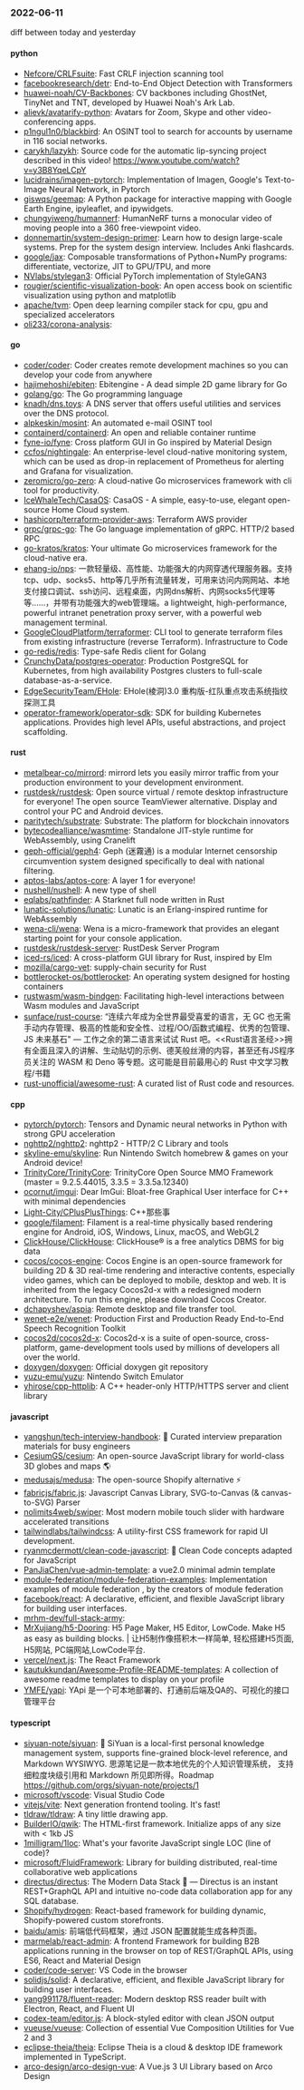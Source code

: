 ### 2022-06-11
diff between today and yesterday

#### python
* [Nefcore/CRLFsuite](https://github.com/Nefcore/CRLFsuite): Fast CRLF injection scanning tool
* [facebookresearch/detr](https://github.com/facebookresearch/detr): End-to-End Object Detection with Transformers
* [huawei-noah/CV-Backbones](https://github.com/huawei-noah/CV-Backbones): CV backbones including GhostNet, TinyNet and TNT, developed by Huawei Noah's Ark Lab.
* [alievk/avatarify-python](https://github.com/alievk/avatarify-python): Avatars for Zoom, Skype and other video-conferencing apps.
* [p1ngul1n0/blackbird](https://github.com/p1ngul1n0/blackbird): An OSINT tool to search for accounts by username in 116 social networks.
* [carykh/lazykh](https://github.com/carykh/lazykh): Source code for the automatic lip-syncing project described in this video! https://www.youtube.com/watch?v=y3B8YqeLCpY
* [lucidrains/imagen-pytorch](https://github.com/lucidrains/imagen-pytorch): Implementation of Imagen, Google's Text-to-Image Neural Network, in Pytorch
* [giswqs/geemap](https://github.com/giswqs/geemap): A Python package for interactive mapping with Google Earth Engine, ipyleaflet, and ipywidgets.
* [chungyiweng/humannerf](https://github.com/chungyiweng/humannerf): HumanNeRF turns a monocular video of moving people into a 360 free-viewpoint video.
* [donnemartin/system-design-primer](https://github.com/donnemartin/system-design-primer): Learn how to design large-scale systems. Prep for the system design interview. Includes Anki flashcards.
* [google/jax](https://github.com/google/jax): Composable transformations of Python+NumPy programs: differentiate, vectorize, JIT to GPU/TPU, and more
* [NVlabs/stylegan3](https://github.com/NVlabs/stylegan3): Official PyTorch implementation of StyleGAN3
* [rougier/scientific-visualization-book](https://github.com/rougier/scientific-visualization-book): An open access book on scientific visualization using python and matplotlib
* [apache/tvm](https://github.com/apache/tvm): Open deep learning compiler stack for cpu, gpu and specialized accelerators
* [oli233/corona-analysis](https://github.com/oli233/corona-analysis): 

#### go
* [coder/coder](https://github.com/coder/coder): Coder creates remote development machines so you can develop your code from anywhere
* [hajimehoshi/ebiten](https://github.com/hajimehoshi/ebiten): Ebitengine - A dead simple 2D game library for Go
* [golang/go](https://github.com/golang/go): The Go programming language
* [knadh/dns.toys](https://github.com/knadh/dns.toys): A DNS server that offers useful utilities and services over the DNS protocol.
* [alpkeskin/mosint](https://github.com/alpkeskin/mosint): An automated e-mail OSINT tool
* [containerd/containerd](https://github.com/containerd/containerd): An open and reliable container runtime
* [fyne-io/fyne](https://github.com/fyne-io/fyne): Cross platform GUI in Go inspired by Material Design
* [ccfos/nightingale](https://github.com/ccfos/nightingale): An enterprise-level cloud-native monitoring system, which can be used as drop-in replacement of Prometheus for alerting and Grafana for visualization.
* [zeromicro/go-zero](https://github.com/zeromicro/go-zero): A cloud-native Go microservices framework with cli tool for productivity.
* [IceWhaleTech/CasaOS](https://github.com/IceWhaleTech/CasaOS): CasaOS - A simple, easy-to-use, elegant open-source Home Cloud system.
* [hashicorp/terraform-provider-aws](https://github.com/hashicorp/terraform-provider-aws): Terraform AWS provider
* [grpc/grpc-go](https://github.com/grpc/grpc-go): The Go language implementation of gRPC. HTTP/2 based RPC
* [go-kratos/kratos](https://github.com/go-kratos/kratos): Your ultimate Go microservices framework for the cloud-native era.
* [ehang-io/nps](https://github.com/ehang-io/nps): 一款轻量级、高性能、功能强大的内网穿透代理服务器。支持tcp、udp、socks5、http等几乎所有流量转发，可用来访问内网网站、本地支付接口调试、ssh访问、远程桌面，内网dns解析、内网socks5代理等等……，并带有功能强大的web管理端。a lightweight, high-performance, powerful intranet penetration proxy server, with a powerful web management terminal.
* [GoogleCloudPlatform/terraformer](https://github.com/GoogleCloudPlatform/terraformer): CLI tool to generate terraform files from existing infrastructure (reverse Terraform). Infrastructure to Code
* [go-redis/redis](https://github.com/go-redis/redis): Type-safe Redis client for Golang
* [CrunchyData/postgres-operator](https://github.com/CrunchyData/postgres-operator): Production PostgreSQL for Kubernetes, from high availability Postgres clusters to full-scale database-as-a-service.
* [EdgeSecurityTeam/EHole](https://github.com/EdgeSecurityTeam/EHole): EHole(棱洞)3.0 重构版-红队重点攻击系统指纹探测工具
* [operator-framework/operator-sdk](https://github.com/operator-framework/operator-sdk): SDK for building Kubernetes applications. Provides high level APIs, useful abstractions, and project scaffolding.

#### rust
* [metalbear-co/mirrord](https://github.com/metalbear-co/mirrord): mirrord lets you easily mirror traffic from your production environment to your development environment.
* [rustdesk/rustdesk](https://github.com/rustdesk/rustdesk): Open source virtual / remote desktop infrastructure for everyone! The open source TeamViewer alternative. Display and control your PC and Android devices.
* [paritytech/substrate](https://github.com/paritytech/substrate): Substrate: The platform for blockchain innovators
* [bytecodealliance/wasmtime](https://github.com/bytecodealliance/wasmtime): Standalone JIT-style runtime for WebAssembly, using Cranelift
* [geph-official/geph4](https://github.com/geph-official/geph4): Geph (迷霧通) is a modular Internet censorship circumvention system designed specifically to deal with national filtering.
* [aptos-labs/aptos-core](https://github.com/aptos-labs/aptos-core): A layer 1 for everyone!
* [nushell/nushell](https://github.com/nushell/nushell): A new type of shell
* [eqlabs/pathfinder](https://github.com/eqlabs/pathfinder): A Starknet full node written in Rust
* [lunatic-solutions/lunatic](https://github.com/lunatic-solutions/lunatic): Lunatic is an Erlang-inspired runtime for WebAssembly
* [wena-cli/wena](https://github.com/wena-cli/wena): Wena is a micro-framework that provides an elegant starting point for your console application.
* [rustdesk/rustdesk-server](https://github.com/rustdesk/rustdesk-server): RustDesk Server Program
* [iced-rs/iced](https://github.com/iced-rs/iced): A cross-platform GUI library for Rust, inspired by Elm
* [mozilla/cargo-vet](https://github.com/mozilla/cargo-vet): supply-chain security for Rust
* [bottlerocket-os/bottlerocket](https://github.com/bottlerocket-os/bottlerocket): An operating system designed for hosting containers
* [rustwasm/wasm-bindgen](https://github.com/rustwasm/wasm-bindgen): Facilitating high-level interactions between Wasm modules and JavaScript
* [sunface/rust-course](https://github.com/sunface/rust-course): “连续六年成为全世界最受喜爱的语言，无 GC 也无需手动内存管理、极高的性能和安全性、过程/OO/函数式编程、优秀的包管理、JS 未来基石" — 工作之余的第二语言来试试 Rust 吧。<<Rust语言圣经>>拥有全面且深入的讲解、生动贴切的示例、德芙般丝滑的内容，甚至还有JS程序员关注的 WASM 和 Deno 等专题。这可能是目前最用心的 Rust 中文学习教程/书籍
* [rust-unofficial/awesome-rust](https://github.com/rust-unofficial/awesome-rust): A curated list of Rust code and resources.

#### cpp
* [pytorch/pytorch](https://github.com/pytorch/pytorch): Tensors and Dynamic neural networks in Python with strong GPU acceleration
* [nghttp2/nghttp2](https://github.com/nghttp2/nghttp2): nghttp2 - HTTP/2 C Library and tools
* [skyline-emu/skyline](https://github.com/skyline-emu/skyline): Run Nintendo Switch homebrew & games on your Android device!
* [TrinityCore/TrinityCore](https://github.com/TrinityCore/TrinityCore): TrinityCore Open Source MMO Framework (master = 9.2.5.44015, 3.3.5 = 3.3.5a.12340)
* [ocornut/imgui](https://github.com/ocornut/imgui): Dear ImGui: Bloat-free Graphical User interface for C++ with minimal dependencies
* [Light-City/CPlusPlusThings](https://github.com/Light-City/CPlusPlusThings): C++那些事
* [google/filament](https://github.com/google/filament): Filament is a real-time physically based rendering engine for Android, iOS, Windows, Linux, macOS, and WebGL2
* [ClickHouse/ClickHouse](https://github.com/ClickHouse/ClickHouse): ClickHouse® is a free analytics DBMS for big data
* [cocos/cocos-engine](https://github.com/cocos/cocos-engine): Cocos Engine is an open-source framework for building 2D & 3D real-time rendering and interactive contents, especially video games, which can be deployed to mobile, desktop and web. It is inherited from the legacy Cocos2d-x with a redesigned modern architecture. To run this engine, please download Cocos Creator.
* [dchapyshev/aspia](https://github.com/dchapyshev/aspia): Remote desktop and file transfer tool.
* [wenet-e2e/wenet](https://github.com/wenet-e2e/wenet): Production First and Production Ready End-to-End Speech Recognition Toolkit
* [cocos2d/cocos2d-x](https://github.com/cocos2d/cocos2d-x): Cocos2d-x is a suite of open-source, cross-platform, game-development tools used by millions of developers all over the world.
* [doxygen/doxygen](https://github.com/doxygen/doxygen): Official doxygen git repository
* [yuzu-emu/yuzu](https://github.com/yuzu-emu/yuzu): Nintendo Switch Emulator
* [yhirose/cpp-httplib](https://github.com/yhirose/cpp-httplib): A C++ header-only HTTP/HTTPS server and client library

#### javascript
* [yangshun/tech-interview-handbook](https://github.com/yangshun/tech-interview-handbook): 💯 Curated interview preparation materials for busy engineers
* [CesiumGS/cesium](https://github.com/CesiumGS/cesium): An open-source JavaScript library for world-class 3D globes and maps 🌎
* [medusajs/medusa](https://github.com/medusajs/medusa): The open-source Shopify alternative ⚡️
* [fabricjs/fabric.js](https://github.com/fabricjs/fabric.js): Javascript Canvas Library, SVG-to-Canvas (& canvas-to-SVG) Parser
* [nolimits4web/swiper](https://github.com/nolimits4web/swiper): Most modern mobile touch slider with hardware accelerated transitions
* [tailwindlabs/tailwindcss](https://github.com/tailwindlabs/tailwindcss): A utility-first CSS framework for rapid UI development.
* [ryanmcdermott/clean-code-javascript](https://github.com/ryanmcdermott/clean-code-javascript): 🛁 Clean Code concepts adapted for JavaScript
* [PanJiaChen/vue-admin-template](https://github.com/PanJiaChen/vue-admin-template): a vue2.0 minimal admin template
* [module-federation/module-federation-examples](https://github.com/module-federation/module-federation-examples): Implementation examples of module federation , by the creators of module federation
* [facebook/react](https://github.com/facebook/react): A declarative, efficient, and flexible JavaScript library for building user interfaces.
* [mrhm-dev/full-stack-army](https://github.com/mrhm-dev/full-stack-army): 
* [MrXujiang/h5-Dooring](https://github.com/MrXujiang/h5-Dooring): H5 Page Maker, H5 Editor, LowCode. Make H5 as easy as building blocks. | 让H5制作像搭积木一样简单, 轻松搭建H5页面, H5网站, PC端网站,LowCode平台.
* [vercel/next.js](https://github.com/vercel/next.js): The React Framework
* [kautukkundan/Awesome-Profile-README-templates](https://github.com/kautukkundan/Awesome-Profile-README-templates): A collection of awesome readme templates to display on your profile
* [YMFE/yapi](https://github.com/YMFE/yapi): YApi 是一个可本地部署的、打通前后端及QA的、可视化的接口管理平台

#### typescript
* [siyuan-note/siyuan](https://github.com/siyuan-note/siyuan): 📕 SiYuan is a local-first personal knowledge management system, supports fine-grained block-level reference, and Markdown WYSIWYG. 思源笔记是一款本地优先的个人知识管理系统， 支持细粒度块级引用和 Markdown 所见即所得。Roadmap https://github.com/orgs/siyuan-note/projects/1
* [microsoft/vscode](https://github.com/microsoft/vscode): Visual Studio Code
* [vitejs/vite](https://github.com/vitejs/vite): Next generation frontend tooling. It's fast!
* [tldraw/tldraw](https://github.com/tldraw/tldraw): A tiny little drawing app.
* [BuilderIO/qwik](https://github.com/BuilderIO/qwik): The HTML-first framework. Initialize apps of any size with < 1kb JS
* [1milligram/1loc](https://github.com/1milligram/1loc): What's your favorite JavaScript single LOC (line of code)?
* [microsoft/FluidFramework](https://github.com/microsoft/FluidFramework): Library for building distributed, real-time collaborative web applications
* [directus/directus](https://github.com/directus/directus): The Modern Data Stack 🐰 — Directus is an instant REST+GraphQL API and intuitive no-code data collaboration app for any SQL database.
* [Shopify/hydrogen](https://github.com/Shopify/hydrogen): React-based framework for building dynamic, Shopify-powered custom storefronts.
* [baidu/amis](https://github.com/baidu/amis): 前端低代码框架，通过 JSON 配置就能生成各种页面。
* [marmelab/react-admin](https://github.com/marmelab/react-admin): A frontend Framework for building B2B applications running in the browser on top of REST/GraphQL APIs, using ES6, React and Material Design
* [coder/code-server](https://github.com/coder/code-server): VS Code in the browser
* [solidjs/solid](https://github.com/solidjs/solid): A declarative, efficient, and flexible JavaScript library for building user interfaces.
* [yang991178/fluent-reader](https://github.com/yang991178/fluent-reader): Modern desktop RSS reader built with Electron, React, and Fluent UI
* [codex-team/editor.js](https://github.com/codex-team/editor.js): A block-styled editor with clean JSON output
* [vueuse/vueuse](https://github.com/vueuse/vueuse): Collection of essential Vue Composition Utilities for Vue 2 and 3
* [eclipse-theia/theia](https://github.com/eclipse-theia/theia): Eclipse Theia is a cloud & desktop IDE framework implemented in TypeScript.
* [arco-design/arco-design-vue](https://github.com/arco-design/arco-design-vue): A Vue.js 3 UI Library based on Arco Design
